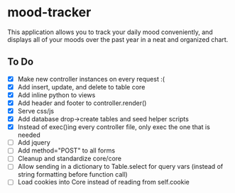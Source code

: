 # mood-tracker
This application allows you to track your daily mood conveniently, and displays all of your moods over the past year in a neat and organized chart.

## To Do
 - [x] Make new controller instances on every request :(
 - [x] Add insert, update, and delete to table core
 - [x] Add inline python to views
 - [x] Add header and footer to controller.render()
 - [x] Serve css/js
 - [x] Add database drop->create tables and seed helper scripts
 - [x] Instead of exec()ing every controller file, only exec the one that is needed
 - [ ] Add jquery
 - [ ] Add method="POST" to all forms
 - [ ] Cleanup and standardize core/core
 - [ ] Allow sending in a dictionary to Table.select for query vars (instead of string formatting before function call)
 - [ ] Load cookies into Core instead of reading from self.cookie
